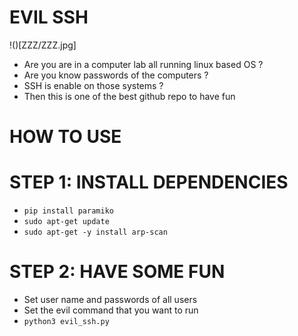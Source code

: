 # EVIL SSH
!()[ZZZ/ZZZ.jpg]
* Are you are in a computer lab all running linux based OS ?
* Are you know passwords of the computers ?
* SSH is enable on those systems ?
* Then this is one of the best github repo to have fun

# HOW TO USE
# STEP 1: INSTALL DEPENDENCIES
* `pip install paramiko`
* `sudo apt-get update`
* `sudo apt-get -y install arp-scan`

# STEP 2: HAVE SOME FUN
* Set user name and passwords of all users
* Set the evil command that you want to run
* `python3 evil_ssh.py`
